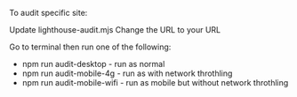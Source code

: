 To audit specific site:

Update lighthouse-audit.mjs
Change the URL to your URL

Go to terminal then run one of the following:
- npm run audit-desktop - run as normal
- npm run audit-mobile-4g - run as with network throthling
- npm run audit-mobile-wifi - run as mobile but without network throthling
